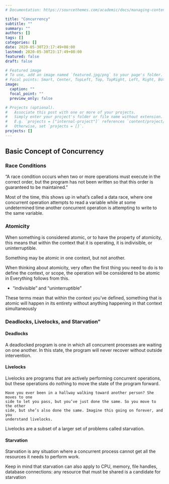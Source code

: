 ```yaml
---
# Documentation: https://sourcethemes.com/academic/docs/managing-content/

title: "Concurrency"
subtitle: ""
summary: ""
authors: []
tags: []
categories: []
date: 2020-05-30T23:17:49+08:00
lastmod: 2020-05-30T23:17:49+08:00
featured: false
draft: false

# Featured image
# To use, add an image named `featured.jpg/png` to your page's folder.
# Focal points: Smart, Center, TopLeft, Top, TopRight, Left, Right, BottomLeft, Bottom, BottomRight.
image:
  caption: ""
  focal_point: ""
  preview_only: false

# Projects (optional).
#   Associate this post with one or more of your projects.
#   Simply enter your project's folder or file name without extension.
#   E.g. `projects = ["internal-project"]` references `content/project/deep-learning/index.md`.
#   Otherwise, set `projects = []`.
projects: []
---
```


## Basic Concept of Concurrency

### Race Conditions

“A race condition occurs when two or more operations must execute in the correct order, but the program has not been written so that this order is guaranteed to be maintained.”

Most of the time, this shows up in what’s called a data race, where one concurrent operation attempts to read a variable while at some undetermined time another concurrent operation is attempting to write to the same variable.


### Atomicity

When something is considered atomic, or to have the property of atomicity, this means that within the context that it is operating, it is indivisible, or uninterruptible.

Something may be atomic in one context, but not another. 

When thinking about atomicity, very often the first thing you need to do is to define the context, or scope, the operation will be considered to be atomic in 
Everything follows from this.

*  “indivisible” and “uninterruptible”

These terms mean that within the context you’ve defined, something that is atomic will happen in its entirety without anything happening in that context simultaneously



### Deadlocks, Livelocks, and Starvation”


#### Deadlocks

A deadlocked program is one in which all concurrent processes are waiting on one another. In this state, the program will never recover without outside intervention.



#### Livelocks


Livelocks are programs that are actively performing concurrent operations, but these operations do nothing to move the state of the program forward.



    Have you ever been in a hallway walking toward another person? She moves to one 
    side to let you pass, but you’ve just done the same. So you move to the other
    side, but she’s also done the same. Imagine this going on forever, and you 
    understand livelocks.

Livelocks are a subset of a larger set of problems called starvation.


#### Starvation

Starvation is any situation where a concurrent process cannot get all the resources it needs to perform work.

Keep in mind that starvation can also apply to CPU, memory, file handles, database connections: any resource that must be shared is a candidate for starvation
